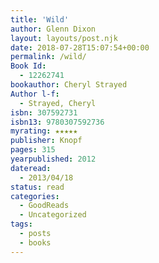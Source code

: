 ```yaml
---
title: 'Wild'
author: Glenn Dixon
layout: layouts/post.njk
date: 2018-07-28T15:07:54+00:00
permalink: /wild/
Book Id:
  - 12262741
bookauthor: Cheryl Strayed
Author l-f:
  - Strayed, Cheryl
isbn: 307592731
isbn13: 9780307592736
myrating: ★★★★★
publisher: Knopf
pages: 315
yearpublished: 2012
dateread:
  - 2013/04/18
status: read
categories:
  - GoodReads
  - Uncategorized
tags:
  - posts
  - books
---
```

